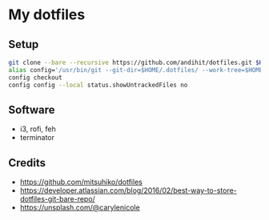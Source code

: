 # My dotfiles

## Setup
```bash
git clone --bare --recursive https://github.com/andihit/dotfiles.git $HOME/.dotfiles
alias config='/usr/bin/git --git-dir=$HOME/.dotfiles/ --work-tree=$HOME'
config checkout
config config --local status.showUntrackedFiles no
```

## Software
* i3, rofi, feh
* terminator

## Credits
* https://github.com/mitsuhiko/dotfiles
* https://developer.atlassian.com/blog/2016/02/best-way-to-store-dotfiles-git-bare-repo/
* https://unsplash.com/@carylenicole
